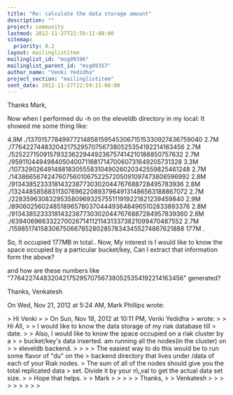 ```yaml
---
title: "Re: calculate the data storage amount"
description: ""
project: community
lastmod: 2012-11-27T22:59:11-08:00
sitemap:
  priority: 0.2
layout: mailinglistitem
mailinglist_id: "msg09396"
mailinglist_parent_id: "msg09357"
author_name: "Venki Yedidha"
project_section: "mailinglistitem"
sent_date: 2012-11-27T22:59:11-08:00
---
```



Thanks Mark,

 Now when I performed du -h on the eleveldb directory in my local: It
showed me some thing like:

 4.9M ./1370157784997721485815954530671515330927436759040
2.7M ./776422744832042175295707567380525354192214163456
2.7M ./525227150915793236229449236757414210188850757632
2.7M ./959110449498405040071168171470060731649205731328
3.3M ./1073290264914881830555831049026020342559825461248
2.7M ./1438665674247607560106752257205091097473808596992
2.8M ./91343852333181432387730302044767688728495783936
2.8M ./1324485858831130769622089379649131486563188867072
2.7M ./228359630832953580969325755111919221821239459840
2.9M ./890602560248518965780370444936484965102833893376
2.8M ./913438523331814323877303020447676887284957839360
2.6M ./639406966332270026714112114313373821099470487552
2.7M ./159851741583067506678528028578343455274867621888
177M .

So, It occupied 177MB in total.. Now, My interest is I would like to know
the space occupied by a particular bucket/key, Can I extract that
information form the above?

and how are these numbers like
"776422744832042175295707567380525354192214163456" generated?

Thanks,
Venkatesh


On Wed, Nov 21, 2012 at 5:24 AM, Mark Phillips  wrote:

&gt; Hi Venki
&gt;
&gt; On Sun, Nov 18, 2012 at 10:11 PM, Venki Yedidha
&gt;  wrote:
&gt; &gt; Hi All,
&gt; &gt; I would like to know the data storage of my riak database till
&gt; date.
&gt; &gt; Also, I would like to know the space occupied on a riak cluster by a
&gt; &gt; bucket/key's data inserted. am running all the nodes(in the cluster) on
&gt; &gt; eleveldb backend.
&gt; &gt;
&gt;
&gt; The easiest way to do this would be to run some flavor of "du" on the
&gt; backend directory that lives under /data of each of your Riak nodes.
&gt; The sum of all of the nodes should give you the total replicated data
&gt; set. Divide it by your n\\_val to get the actual data set size.
&gt;
&gt; Hope that helps.
&gt;
&gt; Mark
&gt;
&gt; &gt;
&gt; &gt; Thanks,
&gt; &gt; Venkatesh
&gt; &gt;
&gt; &gt;
&gt; &gt;
&gt; &gt;
&gt;
